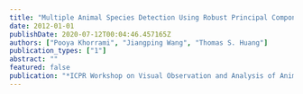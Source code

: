 ```yaml
---
title: "Multiple Animal Species Detection Using Robust Principal Component Analysis and Large Displacement Optical Flow"
date: 2012-01-01
publishDate: 2020-07-12T00:04:46.457165Z
authors: ["Pooya Khorrami", "Jiangping Wang", "Thomas S. Huang"]
publication_types: ["1"]
abstract: ""
featured: false
publication: "*ICPR Workshop on Visual Observation and Analysis of Animal and Insect Behavior (VAIB)*"
---
```


